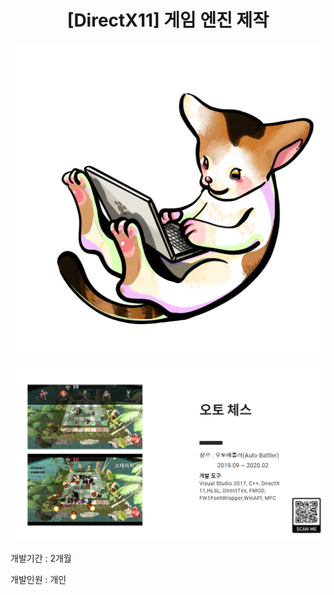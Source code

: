<div align="center">

# [DirectX11] 게임 엔진 제작

<img src="https://github.com/MYOMYO3/Images/blob/7eabf73bff2487ff49f1e53b964ee0c93fba9d30/yamyamcoding.PNG" width="%30"/>
</div>

![img](https://github.com/MYOMYO3/Images/blob/7eabf73bff2487ff49f1e53b964ee0c93fba9d30/0.PNG?raw=true)

개발기간 : 2개월

개발인원 : 개인

<br></br>
